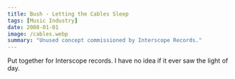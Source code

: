 ```yaml
---
title: Bush - Letting the Cables Sleep
tags: [Music Industry]
date: 2008-01-01
image: /cables.webp
summary: "Unused concept commissioned by Interscope Records."
---
```


Put together for Interscope records. I have no idea if it ever saw the light of day.

